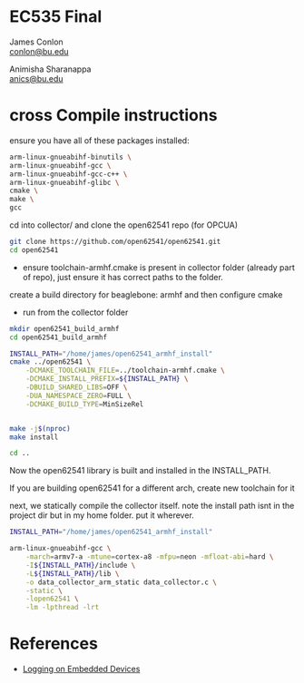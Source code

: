 # EC535 Final

James Conlon \
conlon@bu.edu

Animisha Sharanappa \
anics@bu.edu

# cross Compile instructions

ensure you have all of these packages installed:
```sh
arm-linux-gnueabihf-binutils \
arm-linux-gnueabihf-gcc \
arm-linux-gnueabihf-gcc-c++ \
arm-linux-gnueabihf-glibc \
cmake \
make \
gcc
```

cd into collector/ and clone the open62541 repo (for OPCUA)
```sh
git clone https://github.com/open62541/open62541.git
cd open62541
```

- ensure toolchain-armhf.cmake is present in collector folder (already part of repo), just ensure it has correct paths to the folder.

create a build directory for beaglebone: armhf and  then configure cmake
- run from the collector folder
```sh
mkdir open62541_build_armhf
cd open62541_build_armhf

INSTALL_PATH="/home/james/open62541_armhf_install"
cmake ../open62541 \
    -DCMAKE_TOOLCHAIN_FILE=../toolchain-armhf.cmake \
    -DCMAKE_INSTALL_PREFIX=${INSTALL_PATH} \
    -DBUILD_SHARED_LIBS=OFF \
    -DUA_NAMESPACE_ZERO=FULL \
    -DCMAKE_BUILD_TYPE=MinSizeRel


make -j$(nproc)
make install

cd ..
```

Now the open62541 library is built and installed in the INSTALL_PATH.

If you are building open62541 for a different arch, create new toolchain for it

next, we statically compile the collector itself. note the install path isnt in the project dir but in my home folder. put it wherever.
```sh
INSTALL_PATH="/home/james/open62541_armhf_install"

arm-linux-gnueabihf-gcc \
    -march=armv7-a -mtune=cortex-a8 -mfpu=neon -mfloat-abi=hard \
    -I${INSTALL_PATH}/include \
    -L${INSTALL_PATH}/lib \
    -o data_collector_arm_static data_collector.c \
    -static \
    -lopen62541 \
    -lm -lpthread -lrt

```


# References

- [Logging on Embedded Devices](https://interrupt.memfault.com/blog/device-logging)